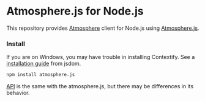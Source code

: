 Atmosphere.js for Node.js
==================

This repository provides [Atmosphere](https://github.com/Atmosphere/atmosphere) client for Node.js using [Atmosphere.js](https://github.com/Atmosphere/atmosphere-javascript).

### Install

If you are on Windows, you may have trouble in installing Contextify. See a [installation guide](https://github.com/tmpvar/jsdom#contextify) from jsdom.

```bash
npm install atmosphere.js
```

[API](https://github.com/Atmosphere/atmosphere/wiki/jQuery.atmosphere.js-API) is the same with the atmosphere.js, but there may be differences in its behavior. 
